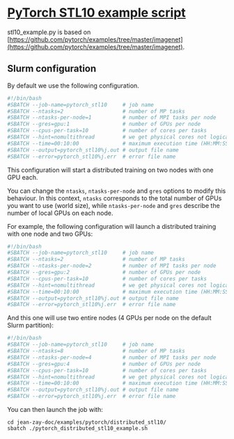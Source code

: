 # [PyTorch STL10 example script](https://github.com/jean-zay-users/jean-zay-doc/tree/master/docs/examples/pytorch/distributed_stl10)

stl10_example.py is based on [https://github.com/pytorch/examples/tree/master/imagenet](https://github.com/pytorch/examples/tree/master/imagenet).

## Slurm configuration

By default we use the following configuration. 

```bash
#!/bin/bash
#SBATCH --job-name=pytorch_stl10     # job name
#SBATCH --ntasks=2                   # number of MP tasks
#SBATCH --ntasks-per-node=1          # number of MPI tasks per node
#SBATCH --gres=gpu:1                 # number of GPUs per node
#SBATCH --cpus-per-task=10           # number of cores per tasks
#SBATCH --hint=nomultithread         # we get physical cores not logical
#SBATCH --time=00:10:00              # maximum execution time (HH:MM:SS)
#SBATCH --output=pytorch_stl10%j.out # output file name
#SBATCH --error=pytorch_stl10%j.err  # error file name
```

This configuration will start a distributed training on two nodes with one GPU
each. 

You can change the `ntasks`, `ntasks-per-node` and `gres` options to modify
this behaviour. In this context, `ntasks` corresponds to the total number of
GPUs you want to use (world size), while `ntasks-per-node` and `gres` describe
the number of local GPUs on each node.

For example, the following configuration will launch a distributed training
with one node and two GPUs:

```bash
#!/bin/bash
#SBATCH --job-name=pytorch_stl10     # job name
#SBATCH --ntasks=2                   # number of MP tasks
#SBATCH --ntasks-per-node=2          # number of MPI tasks per node
#SBATCH --gres=gpu:2                 # number of GPUs per node
#SBATCH --cpus-per-task=10           # number of cores per tasks
#SBATCH --hint=nomultithread         # we get physical cores not logical
#SBATCH --time=00:10:00              # maximum execution time (HH:MM:SS)
#SBATCH --output=pytorch_stl10%j.out # output file name
#SBATCH --error=pytorch_stl10%j.err  # error file name
```

And this one will use two entire nodes (4 GPUs per node on the default Slurm
partition):

```bash
#!/bin/bash
#SBATCH --job-name=pytorch_stl10     # job name
#SBATCH --ntasks=8                   # number of MP tasks
#SBATCH --ntasks-per-node=4          # number of MPI tasks per node
#SBATCH --gres=gpu:4                 # number of GPUs per node
#SBATCH --cpus-per-task=10           # number of cores per tasks
#SBATCH --hint=nomultithread         # we get physical cores not logical
#SBATCH --time=00:10:00              # maximum execution time (HH:MM:SS)
#SBATCH --output=pytorch_stl10%j.out # output file name
#SBATCH --error=pytorch_stl10%j.err  # error file name
```

You can then launch the job with:
```
cd jean-zay-doc/examples/pytorch/distributed_stl10/
sbatch ./pytorch_distributed_stl10_example.sh
```
